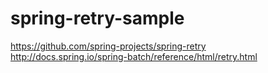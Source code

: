 # spring-retry-sample

https://github.com/spring-projects/spring-retry  
http://docs.spring.io/spring-batch/reference/html/retry.html
